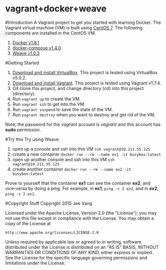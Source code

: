 vagrant+docker+weave
====================

#Introduction
A Vagrant project to get you started with learning Docker. The Vagrant
virtual machine (VM) is built using [CentOS 7](https://atlas.hashicorp.com/centos/boxes/7).
The following components are installed in the CentOS VM.

1. [Docker v1.8.1](https://www.docker.com/)
2. [docker-compose v1.4.0](https://docs.docker.com/compose/)
3. [Weave v1.0.3](http://weave.works/)

#Getting Started
1. [Download and install VirtualBox](https://www.virtualbox.org/wiki/Downloads). This project is tested using VirtualBox v5.0.2.
2. [Download and install Vagrant](http://www.vagrantup.com/downloads.html). This project is tested using Vagrant  v1.7.4.
3. Git clone this project, and change directory (cd) into this project (directory).
4. Run ```vagrant up``` to create the VM.
5. Run ```vagrant ssh``` to get into the VM.
6. Run ```vagrant suspend``` to save the state of the VM.
7. Run ```vagrant destroy``` when you want to destroy and get rid of the VM.

Note, the password for the _vagrant_ account is _vagrant_ and this account has __sudo__ permission.

#Try this
Try using Weave.

1. open up a console and ssh into this VM ```ssh vagrant@10.211.55.125```
2. create a new container ```docker run --rm --name ex1 -it busybox:latest```
3. open up another console and ssh into this VM ```ssh vagrant@10.211.55.125```
4. create another container ```docker run --rm --name ex2 -it busybox:latest```

Prove to yourself that the container __ex1__ can see the container __ex2__, and vice-versa by doing a ping. For example, in __ex1__, ```ping -c 2 ex2```, and in __ex2__, ```ping -c 2 ex1```.

#Copyright Stuff
Copyright 2015 Jee Vang

Licensed under the Apache License, Version 2.0 (the "License");
you may not use this file except in compliance with the License.
You may obtain a copy of the License at

    http://www.apache.org/licenses/LICENSE-2.0

Unless required by applicable law or agreed to in writing, software
distributed under the License is distributed on an "AS IS" BASIS,
WITHOUT WARRANTIES OR CONDITIONS OF ANY KIND, either express or implied.
See the License for the specific language governing permissions and
limitations under the License.
